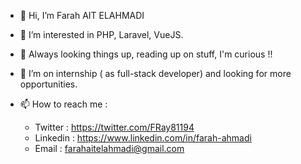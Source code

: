 - 👋 Hi, I’m Farah AIT ELAHMADI
- 👀 I’m interested in PHP, Laravel, VueJS.
- 🌱 Always looking things up, reading up on stuff, I'm curious !!
- 💞️ I’m on internship ( as full-stack developer) and looking for more opportunities.
- 📫 How to reach me :

  * Twitter  : https://twitter.com/FRay81194
  * Linkedin : https://www.linkedin.com/in/farah-ahmadi
  * Email    : farahaitelahmadi@gmail.com

<!---
Ray0Emma/Ray0Emma is a ✨ special ✨ repository because its `README.md` (this file) appears on your GitHub profile.
You can click the Preview link to take a look at your changes.
--->
